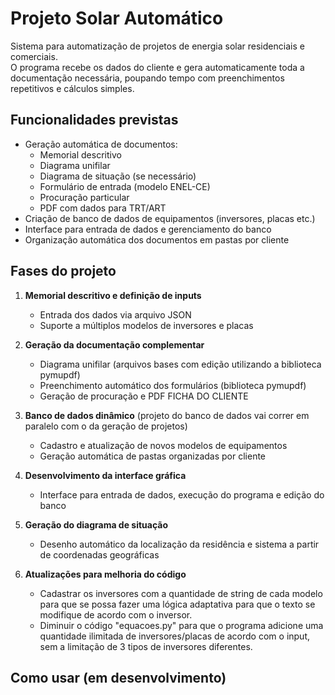 # Projeto Solar Automático

Sistema para automatização de projetos de energia solar residenciais e comerciais.  
O programa recebe os dados do cliente e gera automaticamente toda a documentação necessária, poupando tempo com preenchimentos repetitivos e cálculos simples.

## Funcionalidades previstas

- Geração automática de documentos:  
  - Memorial descritivo  
  - Diagrama unifilar  
  - Diagrama de situação (se necessário)  
  - Formulário de entrada (modelo ENEL-CE)  
  - Procuração particular  
  - PDF com dados para TRT/ART  
- Criação de banco de dados de equipamentos (inversores, placas etc.)  
- Interface para entrada de dados e gerenciamento do banco  
- Organização automática dos documentos em pastas por cliente  

## Fases do projeto

1. **Memorial descritivo e definição de inputs**  
   - Entrada dos dados via arquivo JSON  
   - Suporte a múltiplos modelos de inversores e placas  

2. **Geração da documentação complementar**  
   - Diagrama unifilar  (arquivos bases com edição utilizando a biblioteca pymupdf)
   - Preenchimento automático dos formulários  (biblioteca pymupdf)
   - Geração de procuração e PDF FICHA DO CLIENTE  

3. **Banco de dados dinâmico**  (projeto do banco de dados vai correr em paralelo com o da geração de projetos)
   - Cadastro e atualização de novos modelos de equipamentos  
   - Geração automática de pastas organizadas por cliente  

4. **Desenvolvimento da interface gráfica**  
   - Interface para entrada de dados, execução do programa e edição do banco  

5. **Geração do diagrama de situação**  
   - Desenho automático da localização da residência e sistema a partir de coordenadas geográficas  

6. **Atualizações para melhoria do código**
   - Cadastrar os inversores com a quantidade de string de cada modelo para que se possa fazer uma lógica adaptativa para que o texto se modifique de acordo com o inversor.
   - Diminuir o código "equacoes.py" para que o programa adicione uma quantidade ilimitada de inversores/placas de acordo com o input, sem a limitação de 3 tipos de inversores diferentes. 

## Como usar (em desenvolvimento)


 
